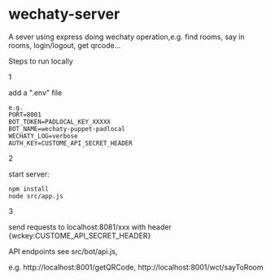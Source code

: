 # wechaty-server

A sever using express doing wechaty operation,e.g. find rooms, say in rooms, login/logout, get qrcode...

Steps to run locally

1

add a ".env" file
    
    e.g.
    PORT=8001
    BOT_TOKEN=PADLOCAL_KEY_XXXXX
    BOT_NAME=wechaty-puppet-padlocal
    WECHATY_LOG=verbose
    AUTH_KEY=CUSTOME_API_SECRET_HEADER

2

start server:
    
    npm install
    node src/app.js

3 

send requests to localhost:8081/xxx with header {wckey:CUSTOME_API_SECRET_HEADER}

API endpoints see src/bot/api.js, 

e.g. http://localhost:8001/getQRCode, http://localhost:8001/wct/sayToRoom
